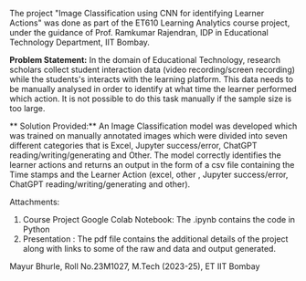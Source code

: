 The project "Image Classification using CNN for identifying Learner Actions" was done as part of the 
ET610 Learning Analytics course project, under the guidance of Prof. Ramkumar Rajendran, IDP in Educational Technology Department, IIT Bombay.

**Problem Statement:**
In the domain of Educational Technology, research scholars collect student interaction data (video recording/screen recording) while the students's interacts with the learning platform. 
This data needs to be manually analysed in order to identify at what time the learner performed which action. It is not possible to do this task manually if the sample size 
is too large.

**
Solution Provided:**
An Image Classification model was developed which was trained on manually annotated images which were divided into seven
different categories that is Excel, Jupyter success/error, ChatGPT reading/writing/generating and Other. 
The model correctly identifies the learner actions and returns an output in the form of a csv file
containing the Time stamps and the Learner Action (excel, other , Jupyter success/error, ChatGPT reading/writing/generating and other).

Attachments:
1) Course Project Google Colab Notebook: The .ipynb contains the code in Python
2) Presentation : The pdf file contains the additional details of the project along with links to some of the raw and data and output generated.


Mayur Bhurle,
Roll No.23M1027,
M.Tech (2023-25),
ET IIT Bombay

